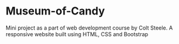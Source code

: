 # Museum-of-Candy
Mini project as a part of web development course by Colt Steele. A responsive website built using HTML, CSS and Bootstrap
